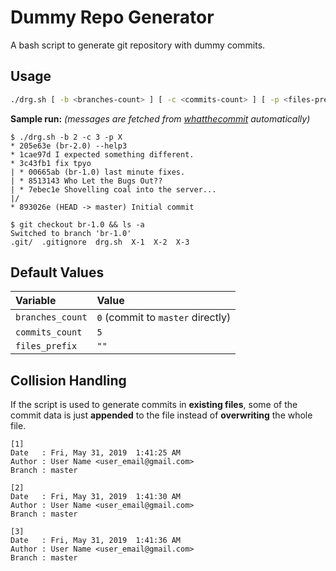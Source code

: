 # Dummy Repo Generator

A bash script to generate git repository with dummy commits.

## Usage

```bash
./drg.sh [ -b <branches-count> ] [ -c <commits-count> ] [ -p <files-prefix> ]
```

**Sample run:** _(messages are fetched from [whatthecommit](http://whatthecommit.com) automatically)_

```console
$ ./drg.sh -b 2 -c 3 -p X
* 205e63e (br-2.0) --help3
* 1cae97d I expected something different.
* 3c43fb1 fix tpyo
| * 00665ab (br-1.0) last minute fixes.
| * 8513143 Who Let the Bugs Out??
| * 7ebec1e Shovelling coal into the server...
|/
* 893026e (HEAD -> master) Initial commit

$ git checkout br-1.0 && ls -a
Switched to branch 'br-1.0'
.git/  .gitignore  drg.sh  X-1  X-2  X-3
```

## Default Values

| Variable         | Value                              |
|:-----------------|:-----------------------------------|
| `branches_count` | `0` (commit to `master` directly)  |
| `commits_count`  | `5`                                |
| `files_prefix`   | `""`                               |

## Collision Handling

If the script is used to generate commits in **existing files**, some of the commit data is just **appended** to the file instead of **overwriting** the whole file.

```text
[1]
Date   : Fri, May 31, 2019  1:41:25 AM
Author : User Name <user_email@gmail.com>
Branch : master

[2]
Date   : Fri, May 31, 2019  1:41:30 AM
Author : User Name <user_email@gmail.com>
Branch : master

[3]
Date   : Fri, May 31, 2019  1:41:36 AM
Author : User Name <user_email@gmail.com>
Branch : master
```